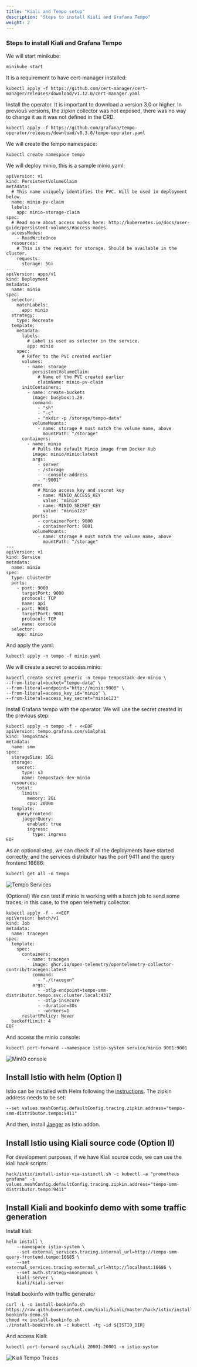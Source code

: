```yaml
---
title: "Kiali and Tempo setup"
description: "Steps to install Kiali and Grafana Tempo"
weight: 2
---
```


### Steps to install Kiali and Grafana Tempo

We will start minikube: 

```
minikube start
```

It is a requirement to have cert-manager installed: 

```
kubectl apply -f https://github.com/cert-manager/cert-manager/releases/download/v1.12.0/cert-manager.yaml
```

Install the operator. It is important to download a version 3.0 or higher. In previous versions, the zipkin collector was not exposed, there was no way to change it as it was not defined in the CRD.

```
kubectl apply -f https://github.com/grafana/tempo-operator/releases/download/v0.3.0/tempo-operator.yaml
```

We will create the tempo namespace: 
```
kubectl create namespace tempo
```

We will deploy minio, this is a sample minio.yaml:
```
apiVersion: v1
kind: PersistentVolumeClaim
metadata:
  # This name uniquely identifies the PVC. Will be used in deployment below.
  name: minio-pv-claim
  labels:
    app: minio-storage-claim
spec:
  # Read more about access modes here: http://kubernetes.io/docs/user-guide/persistent-volumes/#access-modes
  accessModes:
    - ReadWriteOnce
  resources:
    # This is the request for storage. Should be available in the cluster.
    requests:
      storage: 5Gi
---
apiVersion: apps/v1
kind: Deployment
metadata:
  name: minio
spec:
  selector:
    matchLabels:
      app: minio
  strategy:
    type: Recreate
  template:
    metadata:
      labels:
        # Label is used as selector in the service.
        app: minio
    spec:
      # Refer to the PVC created earlier
      volumes:
        - name: storage
          persistentVolumeClaim:
            # Name of the PVC created earlier
            claimName: minio-pv-claim
      initContainers:
        - name: create-buckets
          image: busybox:1.28
          command:
            - "sh"
            - "-c"
            - "mkdir -p /storage/tempo-data"
          volumeMounts:
            - name: storage # must match the volume name, above
              mountPath: "/storage"
      containers:
        - name: minio
          # Pulls the default Minio image from Docker Hub
          image: minio/minio:latest
          args:
            - server
            - /storage
            - --console-address
            - ":9001"
          env:
            # Minio access key and secret key
            - name: MINIO_ACCESS_KEY
              value: "minio"
            - name: MINIO_SECRET_KEY
              value: "minio123"
          ports:
            - containerPort: 9000
            - containerPort: 9001
          volumeMounts:
            - name: storage # must match the volume name, above
              mountPath: "/storage"
---
apiVersion: v1
kind: Service
metadata:
  name: minio
spec:
  type: ClusterIP
  ports:
    - port: 9000
      targetPort: 9000
      protocol: TCP
      name: api
    - port: 9001
      targetPort: 9001
      protocol: TCP
      name: console
  selector:
    app: minio
```

And apply the yaml: 
```
kubectl apply -n tempo -f minio.yaml
```

We will create a secret to access minio:
```
kubectl create secret generic -n tempo tempostack-dev-minio \
--from-literal=bucket="tempo-data" \
--from-literal=endpoint="http://minio:9000" \
--from-literal=access_key_id="minio" \
--from-literal=access_key_secret="minio123"
```

Install Grafana tempo with the operator. We will use the secret created in the previous step:
```
kubectl apply -n tempo -f - <<EOF
apiVersion: tempo.grafana.com/v1alpha1
kind: TempoStack
metadata:
  name: smm
spec:
  storageSize: 1Gi
  storage:
    secret:
      type: s3
      name: tempostack-dev-minio
  resources:
    total:
      limits:
        memory: 2Gi
        cpu: 2000m
  template:
    queryFrontend:
      jaegerQuery:
        enabled: true
        ingress:
          type: ingress
EOF
```

As an optional step, we can check if all the deployments have started correctly, and the services distributor has the port 9411 and the query frontend 16686:
```
kubectl get all -n tempo
```
![Tempo Services](/images/tutorial/tempo/tempo-services.png "Tempo Services")

(Optional) We can test if minio is working with a batch job to send some traces, in this case, to the open telemetry collector: 
```
kubectl apply -f - <<EOF
apiVersion: batch/v1
kind: Job
metadata:
  name: tracegen
spec:
  template:
    spec:
      containers:
        - name: tracegen
          image: ghcr.io/open-telemetry/opentelemetry-collector-contrib/tracegen:latest
          command:
            - "./tracegen"
          args:
            - -otlp-endpoint=tempo-smm-distributor.tempo.svc.cluster.local:4317
            - -otlp-insecure
            - -duration=30s
            - -workers=1
      restartPolicy: Never
  backoffLimit: 4
EOF
```

And access the minio console: 
```
kubectl port-forward --namespace istio-system service/minio 9001:9001
```

![MinIO console](/images/tutorial/tempo/minio.png "MinIO console")

## Install Istio with helm (Option I)
Istio can be installed with Helm following the [instructions](https://istio.io/latest/docs/setup/install/helm/). 
The zipkin address needs to be set: 

```
--set values.meshConfig.defaultConfig.tracing.zipkin.address="tempo-smm-distributor.tempo:9411"
```

And then, install [Jaeger](https://istio.io/latest/docs/ops/integrations/jaeger/#option-1-quick-start) as Istio addon.

## Install Istio using Kiali source code (Option II)
For development purposes, if we have Kiali source code, we can use the kiali hack scripts:

```
hack/istio/install-istio-via-istioctl.sh -c kubectl -a "prometheus grafana" -s values.meshConfig.defaultConfig.tracing.zipkin.address="tempo-smm-distributor.tempo:9411"
```

## Install Kiali and bookinfo demo with some traffic generation

Install kiali:
```
helm install \
    --namespace istio-system \
    --set external_services.tracing.internal_url=http://tempo-smm-query-frontend.tempo:16685 \
    --set external_services.tracing.external_url=http://localhost:16686 \
    --set auth.strategy=anonymous \
    kiali-server \
    kiali/kiali-server
```

Install bookinfo with traffic generator
```
curl -L -o install-bookinfo.sh https://raw.githubusercontent.com/kiali/kiali/master/hack/istio/install-bookinfo-demo.sh
chmod +x install-bookinfo.sh
./install-bookinfo.sh -c kubectl -tg -id ${ISTIO_DIR}
```

And access Kiali: 

```
kubectl port-forward svc/kiali 20001:20001 -n istio-system
```
![Kiali Tempo Traces](/images/tutorial/tempo/kiali-tempo-traces.png "Kiali Tempo traces")
